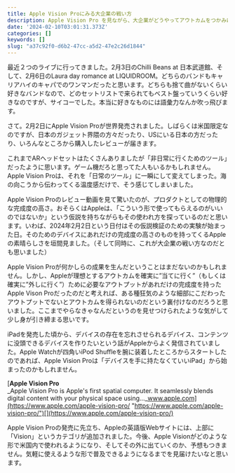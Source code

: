 ```yaml
---
title: Apple Vision Proにみる大企業の戦い方
description: Apple Vision Pro を見ながら、大企業がどうやってアウトカムをつかみに行くかについて考えてみました
date: '2024-02-10T03:01:31.373Z'
categories: []
keywords: []
slug: "a37c92f0-d6b2-47cc-a5d2-47e2c26d1844"
---
```

最近２つのライブに行ってきました。2月3日のChilli Beans at 日本武道館、そして、2月6日のLaura day romance at LIQUIDROOM。どちらのバンドもキャリアハイのキャパでのワンマンだったと思います。どちらも捨て曲がないくらい好きなバンドなので、どのセットリストで来られてもベスト盤っていうくらい好きなのですが、サイコーでした。本当に好きなものには語彙力なんか吹っ飛びます。

さて。2月2日にApple Vision Proが世界発売されました。しばらくは米国限定なのですが、日本のガジェット界隈の方々だったり、USにいる日本の方だったり、いろんなところから購入したレビューが届きます。

これまでARヘッドセットはたくさんありましたが「非日常に行くためのツール」だったように思います。ゲーム機だろと思ってた人もいるかもしれません。Apple Vision Proは、それを「日常のツール」に一瞬にして変えてしまった。海の向こうから伝わってくる温度感だけで、そう感じてしまいました。

Apple Vision Proのレビュー動画を見て驚いたのが、プロダクトとしての物理的な完成度の高さ。おそらくはAppleは、「こういう形で使ってもらえるのがいいのではないか」という仮説を持ちながらもその使われ方を探っているのだと思います。いわば、2024年2月2日という日付はその仮説検証のための実験が始まった日。そのためのデバイスにあれだけの完成度の高さのものを持ってくるAppleの素晴らしさを垣間見ました。（そして同時に、これが大企業の戦い方なのだとも思いました）

Apple Vision Proが何かしらの成果を生んだということはまだないのかもしれません。しかし、Appleが理想とするアウトカムを確実に”当てに行く”（もしくは確実に”外しに行く”）ために必要なアウトプットがあれだけの完成度を持ったApple Vison Proだったのだと考えれば、ある種狂気のような細部にこだわったアウトプットでないとアウトカムを得られないのだという裏付けなのだろうと思いました。ここまでやらなきゃなんだというのを見せつけられたような気がして少し身が引き締まる思いです。

iPadを発売した頃から、デバイスの存在を忘れさせられるデバイス、コンテンツに没頭できるデバイスを作りたいという話がAppleからよく発信されていました。Apple Watchが四角いiPod Shuffleを腕に装着したところからスタートしたのであれば、Apple Vision Proは「デバイスを手に持たなくていいiPad」から始まったのかもしれません。

[**Apple Vision Pro**  
_Apple Vision Pro is Apple's first spatial computer. It seamlessly blends digital content with your physical space using…_www.apple.com](https://www.apple.com/apple-vision-pro/ "https://www.apple.com/apple-vision-pro/")[](https://www.apple.com/apple-vision-pro/)

Apple Vision Proの発売に先立ち、Appleの英語版Webサイトには、上部に「Vision」というカテゴリが追加されました。今後、Apple Visionがどのような形で米国内で使われるようになり、そしてその外に出ていくのか、予想もつきません。気軽に使えるような形で普及できるようになるまでを見届けたいなと思います。